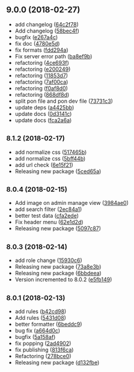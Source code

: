 <a name="9.0.0"></a>
## 9.0.0 (2018-02-27)

* add changelog ([64c2f78](https://github.com/the-labo/the-demo-site/commit/64c2f78))
* Add changelog ([58bec4f](https://github.com/the-labo/the-demo-site/commit/58bec4f))
* bugfix ([e267a4c](https://github.com/the-labo/the-demo-site/commit/e267a4c))
* fix doc ([4780e5d](https://github.com/the-labo/the-demo-site/commit/4780e5d))
* fix formats ([fdd294a](https://github.com/the-labo/the-demo-site/commit/fdd294a))
* Fix server error path ([ba8ef9b](https://github.com/the-labo/the-demo-site/commit/ba8ef9b))
* refactoring ([4ce693f](https://github.com/the-labo/the-demo-site/commit/4ce693f))
* refactoring ([e200249](https://github.com/the-labo/the-demo-site/commit/e200249))
* refactoring ([11853d7](https://github.com/the-labo/the-demo-site/commit/11853d7))
* refactoring ([7af00ca](https://github.com/the-labo/the-demo-site/commit/7af00ca))
* refactoring ([f0af8d0](https://github.com/the-labo/the-demo-site/commit/f0af8d0))
* refactoring ([868df8d](https://github.com/the-labo/the-demo-site/commit/868df8d))
* split pon file and pon dev file ([73731c3](https://github.com/the-labo/the-demo-site/commit/73731c3))
* update deps ([a4425bb](https://github.com/the-labo/the-demo-site/commit/a4425bb))
* update docs ([0d3141c](https://github.com/the-labo/the-demo-site/commit/0d3141c))
* update docs ([fca2a6a](https://github.com/the-labo/the-demo-site/commit/fca2a6a))



<a name="8.1.2"></a>
## <small>8.1.2 (2018-02-17)</small>

* add normalize css ([517465b](https://github.com/the-labo/the-demo-site/commit/517465b))
* add normalize css ([5bff44b](https://github.com/the-labo/the-demo-site/commit/5bff44b))
* add url check ([6e15f21](https://github.com/the-labo/the-demo-site/commit/6e15f21))
* Releasing new package ([5ced65a](https://github.com/the-labo/the-demo-site/commit/5ced65a))



<a name="8.0.4"></a>
## <small>8.0.4 (2018-02-15)</small>

* Add image on admin manage view ([3984ae0](https://github.com/the-labo/the-demo-site/commit/3984ae0))
* add search filter ([2ec84a1](https://github.com/the-labo/the-demo-site/commit/2ec84a1))
* better test data ([cfa2ede](https://github.com/the-labo/the-demo-site/commit/cfa2ede))
* Fix header menu ([62e1d2d](https://github.com/the-labo/the-demo-site/commit/62e1d2d))
* Releasing new package ([5097c87](https://github.com/the-labo/the-demo-site/commit/5097c87))



<a name="8.0.3"></a>
## <small>8.0.3 (2018-02-14)</small>

* add role change ([15930c6](https://github.com/the-labo/the-demo-site/commit/15930c6))
* Releasing new package ([73a8e3b](https://github.com/the-labo/the-demo-site/commit/73a8e3b))
* Releasing new package ([6bbdeea](https://github.com/the-labo/the-demo-site/commit/6bbdeea))
* Version incremented to 8.0.2 ([e5fb149](https://github.com/the-labo/the-demo-site/commit/e5fb149))



<a name="8.0.1"></a>
## <small>8.0.1 (2018-02-13)</small>

* add rules ([b42cd98](https://github.com/the-labo/the-demo-site/commit/b42cd98))
* Add rules ([5431d08](https://github.com/the-labo/the-demo-site/commit/5431d08))
* better formatter ([6beddc9](https://github.com/the-labo/the-demo-site/commit/6beddc9))
* bug fix ([a664d0c](https://github.com/the-labo/the-demo-site/commit/a664d0c))
* bugfix ([5a158af](https://github.com/the-labo/the-demo-site/commit/5a158af))
* fix popping ([2ad4902](https://github.com/the-labo/the-demo-site/commit/2ad4902))
* fix publishing ([813f6ca](https://github.com/the-labo/the-demo-site/commit/813f6ca))
* Refactoring ([278bce0](https://github.com/the-labo/the-demo-site/commit/278bce0))
* Releasing new package ([d132fbe](https://github.com/the-labo/the-demo-site/commit/d132fbe))



